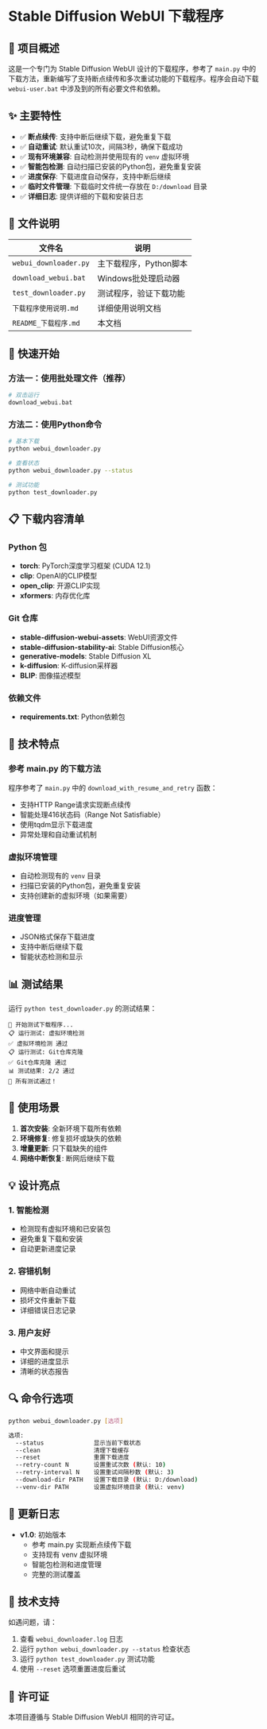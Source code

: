 # Stable Diffusion WebUI 下载程序

## 🎯 项目概述

这是一个专门为 Stable Diffusion WebUI 设计的下载程序，参考了 `main.py` 中的下载方法，重新编写了支持断点续传和多次重试功能的下载程序。程序会自动下载 `webui-user.bat` 中涉及到的所有必要文件和依赖。

## ✨ 主要特性

- ✅ **断点续传**: 支持中断后继续下载，避免重复下载
- ✅ **自动重试**: 默认重试10次，间隔3秒，确保下载成功
- ✅ **现有环境兼容**: 自动检测并使用现有的 `venv` 虚拟环境
- ✅ **智能包检测**: 自动扫描已安装的Python包，避免重复安装
- ✅ **进度保存**: 下载进度自动保存，支持中断后继续
- ✅ **临时文件管理**: 下载临时文件统一存放在 `D:/download` 目录
- ✅ **详细日志**: 提供详细的下载和安装日志

## 📁 文件说明

| 文件名 | 说明 |
|--------|------|
| `webui_downloader.py` | 主下载程序，Python脚本 |
| `download_webui.bat` | Windows批处理启动器 |
| `test_downloader.py` | 测试程序，验证下载功能 |
| `下载程序使用说明.md` | 详细使用说明文档 |
| `README_下载程序.md` | 本文档 |

## 🚀 快速开始

### 方法一：使用批处理文件（推荐）
```bash
# 双击运行
download_webui.bat
```

### 方法二：使用Python命令
```bash
# 基本下载
python webui_downloader.py

# 查看状态
python webui_downloader.py --status

# 测试功能
python test_downloader.py
```

## 📋 下载内容清单

### Python 包
- **torch**: PyTorch深度学习框架 (CUDA 12.1)
- **clip**: OpenAI的CLIP模型
- **open_clip**: 开源CLIP实现
- **xformers**: 内存优化库

### Git 仓库
- **stable-diffusion-webui-assets**: WebUI资源文件
- **stable-diffusion-stability-ai**: Stable Diffusion核心
- **generative-models**: Stable Diffusion XL
- **k-diffusion**: K-diffusion采样器
- **BLIP**: 图像描述模型

### 依赖文件
- **requirements.txt**: Python依赖包

## 🔧 技术特点

### 参考 main.py 的下载方法
程序参考了 `main.py` 中的 `download_with_resume_and_retry` 函数：
- 支持HTTP Range请求实现断点续传
- 智能处理416状态码（Range Not Satisfiable）
- 使用tqdm显示下载进度
- 异常处理和自动重试机制

### 虚拟环境管理
- 自动检测现有的 `venv` 目录
- 扫描已安装的Python包，避免重复安装
- 支持创建新的虚拟环境（如果需要）

### 进度管理
- JSON格式保存下载进度
- 支持中断后继续下载
- 智能状态检测和显示

## 📊 测试结果

运行 `python test_downloader.py` 的测试结果：
```
🚀 开始测试下载程序...
📋 运行测试: 虚拟环境检测
✅ 虚拟环境检测 通过
📋 运行测试: Git仓库克隆  
✅ Git仓库克隆 通过
📊 测试结果: 2/2 通过
🎉 所有测试通过！
```

## 🎯 使用场景

1. **首次安装**: 全新环境下载所有依赖
2. **环境修复**: 修复损坏或缺失的依赖
3. **增量更新**: 只下载缺失的组件
4. **网络中断恢复**: 断网后继续下载

## 💡 设计亮点

### 1. 智能检测
- 检测现有虚拟环境和已安装包
- 避免重复下载和安装
- 自动更新进度记录

### 2. 容错机制
- 网络中断自动重试
- 损坏文件重新下载
- 详细错误日志记录

### 3. 用户友好
- 中文界面和提示
- 详细的进度显示
- 清晰的状态报告

## 🔍 命令行选项

```bash
python webui_downloader.py [选项]

选项:
  --status              显示当前下载状态
  --clean               清理下载缓存
  --reset               重置下载进度
  --retry-count N       设置重试次数 (默认: 10)
  --retry-interval N    设置重试间隔秒数 (默认: 3)
  --download-dir PATH   设置下载目录 (默认: D:/download)
  --venv-dir PATH       设置虚拟环境目录 (默认: venv)
```

## 📝 更新日志

- **v1.0**: 初始版本
  - 参考 main.py 实现断点续传下载
  - 支持现有 venv 虚拟环境
  - 智能包检测和进度管理
  - 完整的测试覆盖

## 🤝 技术支持

如遇问题，请：
1. 查看 `webui_downloader.log` 日志
2. 运行 `python webui_downloader.py --status` 检查状态
3. 运行 `python test_downloader.py` 测试功能
4. 使用 `--reset` 选项重置进度后重试

## 📄 许可证

本项目遵循与 Stable Diffusion WebUI 相同的许可证。

